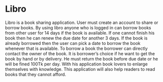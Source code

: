 # Libro
Libro is a book sharing application. User must create an account to share or borrow books. By using libro anyone who is logged in can borrow books from other user for 14 days if the book is available. If one cannot finish his book then he can renew the due date for another 3 days. If the book is already borrowed then the user can pick a date to borrow the book whenever that is available. To borrow a book the borrower can directly contact the owner of the book. It is borrower’s choice if he want to get the book by hand or by delivery. He must return the book before due date or he will be fined 100Tk per day. With his application book lovers to enlarge themselves with knowledge. This application will also help readers to read books that they cannot afford.
